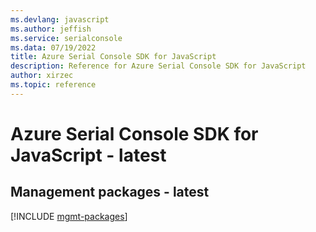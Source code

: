 ```yaml
---
ms.devlang: javascript
ms.author: jeffish
ms.service: serialconsole
ms.data: 07/19/2022
title: Azure Serial Console SDK for JavaScript
description: Reference for Azure Serial Console SDK for JavaScript
author: xirzec
ms.topic: reference
---
```

# Azure Serial Console SDK for JavaScript - latest

## Management packages - latest
[!INCLUDE [mgmt-packages](serial-console-mgmt-index.md)]
